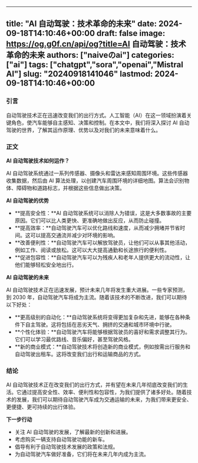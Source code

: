 
---
title: "AI 自动驾驶：技术革命的未来"
date: 2024-09-18T14:10:46+00:00
draft: false
image: https://og.g0f.cn/api/og?title=AI 自动驾驶：技术革命的未来
authors: ["naiveのai"]
categories: ["ai"]
tags: ["chatgpt","sora","openai","Mistral AI"]
slug: "20240918141046"
lastmod: 2024-09-18T14:10:46+00:00
---
### 引言

自动驾驶技术正在迅速改变我们的出行方式。人工智能（AI）在这一领域扮演着关键角色，使汽车能够自主感知、决策和控制。在本文中，我们将深入探讨 AI 自动驾驶的世界，了解其运作原理、优势以及对我们的未来意味着什么。

### 正文

**AI 自动驾驶技术如何运作？**

AI 自动驾驶系统通过一系列传感器、摄像头和雷达来感知周围环境。这些传感器收集数据，然后由 AI 算法处理，以创建汽车周围环境的详细地图。算法会识别物体、障碍物和道路标志，并根据这些信息做出决策。

**AI 自动驾驶的优势**

* **提高安全性：**AI 自动驾驶系统可以消除人为错误，这是大多数事故的主要原因。它们可以比人类更快、更准确地做出反应，从而防止碰撞。
* **提高效率：**自动驾驶汽车可以优化路线和速度，从而减少拥堵并节省时间。这可以提高交通流并减少对环境的影响。
* **改善便利性：**自动驾驶汽车可以解放驾驶员，让他们可以从事其他活动，例如工作、阅读或放松。这可以大大提高通勤和长途旅行的便利性。
* **促进包容性：**自动驾驶汽车可以为残疾人和老年人提供更大的流动性，让他们能够轻松安全地出行。

**AI 自动驾驶的未来**

AI 自动驾驶技术正在迅速发展，预计未来几年将发生重大进展。一些专家预测，到 2030 年，自动驾驶汽车将成为主流。随着该技术的不断改进，我们可以期待以下好处：

* **更高级别的自动化：**自动驾驶系统将变得更加复杂和先进，能够在各种条件下自主驾驶。这将包括在恶劣天气、拥挤的交通和城市环境中行驶。
* **个性化体验：**自动驾驶汽车将能够根据驾驶员的喜好和需求调整其行为。它们可以学习最优路线、音乐偏好，甚至驾驶风格。
* **新的商业模式：**自动驾驶技术将创造新的商业模式，例如按需出行服务和自动驾驶出租车。这将改变我们出行和运输商品的方式。

### 结论

AI 自动驾驶技术正在改变我们的出行方式，并有望在未来几年彻底改变我们的生活。它通过提高安全性、效率、便利性和包容性，为我们提供了诸多好处。随着技术的发展，我们可以期待自动驾驶汽车成为交通运输的未来，为我们带来更安全、更便捷、更可持续的出行体验。

**下一步行动**

* 关注 AI 自动驾驶的发展，了解最新的创新和进展。
* 考虑购买一辆支持自动驾驶功能的新车。
* 倡导有利于自动驾驶技术发展的政策和法规。
* 为自动驾驶汽车做好准备，它们将在未来几年内成为主流。
